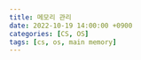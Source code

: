 ```yaml
---
title: 메모리 관리
date: 2022-10-19 14:00:00 +0900
categories: [CS, OS]
tags: [cs, os, main memory]
---
```

